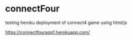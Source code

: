 # connectFour
testing heroku deployment of connect4 game using html/js 

https://connectfourapp1.herokuapp.com/
